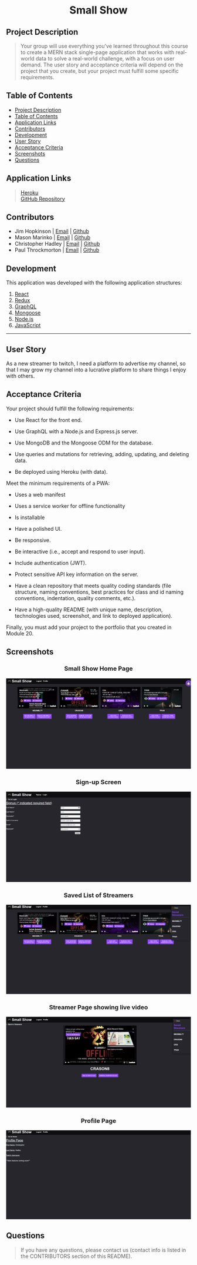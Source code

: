 # <div align="center">**Small Show**</div>

## **Project Description**
> Your group will use everything you’ve learned throughout this course to create a MERN stack single-page application that works with real-world data to solve a real-world challenge, with a focus on user demand. The user story and acceptance criteria will depend on the project that you create, but your project must fulfill some specific requirements.

## **Table of Contents** 
* [Project Description](#project-description)  
* [Table of Contents](#table-of-contents)  
* [Application Links](#application-links)  
* [Contributors](#contributors)  
* [Development](#development)  
* [User Story](#user-story)  
* [Acceptance Criteria](#acceptance-criteria)  
* [Screenshots](#screenshots)
* [Questions](#questions)  

## **Application Links**
> [Heroku](https://small-show-group-project.herokuapp.com/)  
> [GitHub Repository](https://github.com/1hoppy1/small-show)

## **Contributors** 
* Jim Hopkinson | [Email](jahopki@hotmail.com) | [Github](https://github.com/1hoppy1)
* Mason Marinko | [Email](mason.p.marinko@gmail.com) | [Github](https://github.com/MasonMarinko)
* Christopher Hadley | [Email](hadleyc15@yahoo.com) | [Github](https://github.com/hadleyc15) 
* Paul Throckmorton | [Email](throckmortonfam@gmail.com) | [Github](https://github.com/siwel20)   

## **Development**
This application was developed with the following application structures:

1. [React](https://reactjs.org/docs/getting-started.html)
2. [Redux](https://redux.js.org/)
3. [GraphQL](https://graphql.org/learn/)
4. [Mongoose](https://mongoosejs.com/docs/api.html)
5. [Node.js](https://nodejs.org/en/docs/)
6. [JavaScript](https://developer.mozilla.org/en-US/docs/Web/JavaScript)

---

## **User Story**
As a new streamer to twitch, I need a platform to advertise my channel, so that I may grow my channel into a lucrative platform to share things I enjoy with others.


## **Acceptance Criteria**

Your project should fulfill the following requirements:

* Use React for the front end.

* Use GraphQL with a Node.js and Express.js server.

* Use MongoDB and the Mongoose ODM for the database.

* Use queries and mutations for retrieving, adding, updating, and deleting data.

* Be deployed using Heroku (with data).

Meet the minimum requirements of a PWA:

* Uses a web manifest

* Uses a service worker for offline functionality

* Is installable

* Have a polished UI.

* Be responsive.

* Be interactive (i.e., accept and respond to user input).

* Include authentication (JWT).

* Protect sensitive API key information on the server.

* Have a clean repository that meets quality coding standards (file structure, naming conventions, best practices for class and id naming conventions, indentation, quality comments, etc.).

* Have a high-quality README (with unique name, description, technologies used, screenshot, and link to deployed application).

Finally, you must add your project to the portfolio that you created in Module 20.

## **Screenshots**

### <div align="center">**Small Show Home Page**</div>
<img src="/assets/images/Screenshot%20(147).png" />

### <div align="center">**Sign-up Screen**</div>
<img src="/assets/images/Screenshot%20(151).png" />

### <div align="center">**Saved List of Streamers**</div>
<img src="/assets/images/Screenshot%20(148).png" />

### <div align="center">**Streamer Page showing live video**</div>
<img src="/assets/images/Screenshot%20(149).png" />

### <div align="center">**Profile Page**</div>
<img src="/assets/images/Screenshot%20(150).png" />

## **Questions**
>If you have any questions, please contact us (contact info is listed in the CONTRIBUTORS section of this README).
